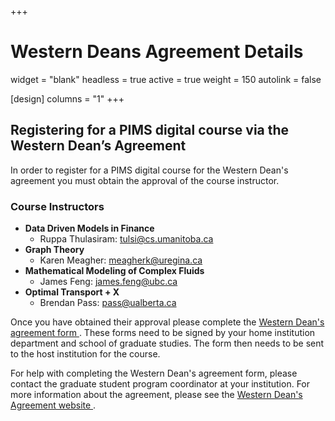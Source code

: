 +++
# Western Deans Agreement Details
widget = "blank"
headless = true
active = true
weight = 150
autolink = false

[design]
  columns = "1"
+++

## Registering for a PIMS digital course via the Western Dean’s Agreement

In order to register for a PIMS digital course for the Western Dean's agreement you must obtain the approval of the course instructor.

### Course Instructors

  *  **Data Driven Models in Finance** 
      * Ruppa Thulasiram: <a
        href="mailto:tulsi@cs.umanitoba.ca?subject=Registration for Data Driven Models in Finance PIMS course">tulsi&#64;cs.umanitoba.ca 
        <i class="fa fa-envelope" aria-hidden="true"></i></a>
  *  **Graph Theory** 
      * Karen Meagher: <a href="mailto:meagherk@uregina.ca?subject=Registration for Graph Theory PIMS course">meagherk&#64;uregina.ca
        <i class="fa fa-envelope" aria-hidden="true"></i></a>
  *  **Mathematical Modeling of Complex Fluids** 
      * James Feng: <a href="mailto:james.feng@ubc.ca?subject=Registration for Mathematical Modeling of Complex Fluids PIMS Course">james.feng&#64;ubc.ca
        <i class="fa fa-envelope" aria-hidden="true"></i></a>
  *  **Optimal Transport + X** 
      * Brendan Pass:  <a href="mailto:pass@ualberta.ca?subject=Registration for Optimal Transport + X PIMS course">pass&#64;ualberta.ca 
        <i class="fa fa-envelope"></i></a>
        

Once you have obtained their approval please complete the <a
href="http://wcdgs.ca/content/dam/ex/wcdgs/Western-Deans-Agreement.pdf">Western
Dean's agreement form <i class="fas fa-file-pdf"
aria-hidden="true"></i></a>. These
forms need to be signed by your home institution department and school of
graduate studies.  The form then needs to be sent to the host institution for
the course. 

For help with completing the Western Dean's agreement form, please
contact the graduate student program coordinator at your institution. For more
information about the agreement, please see the <a
href="http://wcdgs.ca/western-deans-agreement.html">Western Dean's Agreement
website <i class="fas fa-external-link-alt"></i></a>.
